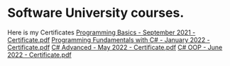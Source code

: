 # Software University courses.
Here is my Certificates
[Programming Basics - September 2021 - Certificate.pdf](https://github.com/DareBDeviL/SoftUni-Courses/files/9392534/Programming.Basics.-.September.2021.-.Certificate.pdf)
[Programming Fundamentals with C# - January 2022 - Certificate.pdf](https://github.com/DareBDeviL/SoftUni-Courses/files/9392536/Programming.Fundamentals.with.C.-.January.2022.-.Certificate.pdf)
[C# Advanced - May 2022 - Certificate.pdf](https://github.com/DareBDeviL/SoftUni-Courses/files/9392537/C.Advanced.-.May.2022.-.Certificate.pdf)
[C# OOP - June 2022 - Certificate.pdf](https://github.com/DareBDeviL/SoftUni-Courses/files/9392540/C.OOP.-.June.2022.-.Certificate.pdf)
